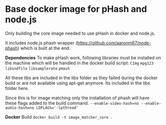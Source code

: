 # Base docker image for pHash and node.js 
Only building the core image needed to use pHash in docker and node.js.

It includes node.js phash wrapper (https://github.com/aaronm67/node-phash) which is built at the end.

**Dependencies**
To make pHash work, following libraries must be installed on the machine which will be handled in the docker build script:
`CImg` 
`mpg123`
`libsndfile`
`libsamplerate`
`pHash`

All these libs are included in the libs folder as they failed during the docker build or are not available using apt-get anymore.
Its included in the libs folder here.

Since this is for image matching only the installation of phash will have these flags added to the build command.
`--enable-video-hash=no --enable-audio-hash=no LDFLAGS='-lpthread'` 

**Docker**
Build
`docker build -t image_matcher_core .`